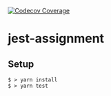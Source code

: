 [![Codecov Coverage](https://img.shields.io/codecov/c/github/msanjeevkumar/jest-assignment/master.svg?style=flat-square)](https://codecov.io/gh/msanjeevkumar/jest-assignment/)

# jest-assignment

## Setup

```
$ > yarn install
$ > yarn test
```
